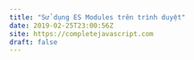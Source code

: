 ```yaml
---
title: "Sử dụng ES Modules trên trình duyệt"
date: 2019-02-25T23:00:56Z
site: https://completejavascript.com
draft: false
---
```

